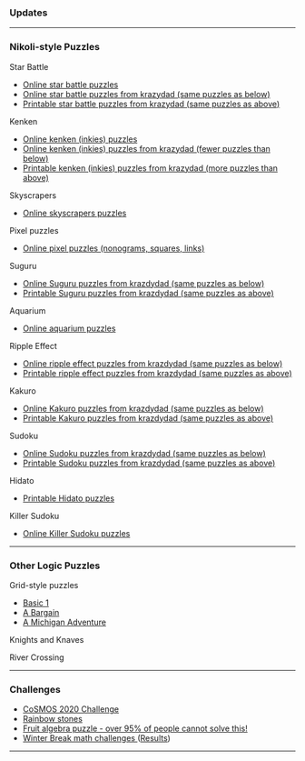 ### Updates


---

### Nikoli-style Puzzles

Star Battle
   * <a href="https://www.puzzle-star-battle.com/"> Online star battle puzzles </a>
   * <a href="https://krazydad.com/tablet/starbattle/"> Online star battle puzzles from krazydad (same puzzles as below) </a>
   * <a href="https://krazydad.com/starbattle/"> Printable star battle puzzles from krazydad (same puzzles as above) </a>

Kenken
   * <a href="http://www.kenkenpuzzle.com/play_now"> Online kenken (inkies) puzzles </a>
   * <a href="https://krazydad.com/tablet/inkies/"> Online kenken (inkies) puzzles from krazydad (fewer puzzles than below) </a>
   * <a href="https://krazydad.com/inkies/"> Printable kenken (inkies) puzzles from krazydad (more puzzles than above) </a>

Skyscrapers
   * <a href="https://www.puzzle-skyscrapers.com/"> Online skyscrapers puzzles </a>

Pixel puzzles
   * <a href="https://picture-enigmas.com/"> Online pixel puzzles (nonograms, squares, links) </a>

Suguru
   * <a href="https://krazydad.com/tablet/suguru/"> Online Suguru puzzles from krazdydad (same puzzles as below) </a>
   * <a href="https://krazydad.com/suguru/"> Printable Suguru puzzles from krazdydad (same puzzles as above) </a>

Aquarium
   * <a href="https://www.puzzle-aquarium.com/"> Online aquarium puzzles </a>

Ripple Effect
   * <a href="https://krazydad.com/tablet/ripple/"> Online ripple effect puzzles from krazdydad (same puzzles as below) </a>
   * <a href="https://krazydad.com/ripple/"> Printable ripple effect puzzles from krazdydad (same puzzles as above) </a>

Kakuro
   * <a href="https://krazydad.com/tablet/kakuro/"> Online Kakuro puzzles from krazdydad (same puzzles as below) </a>
   * <a href="https://krazydad.com/kakuro/"> Printable Kakuro puzzles from krazdydad (same puzzles as above) </a>

Sudoku
   * <a href="https://krazydad.com/tablet/sudoku/"> Online Sudoku puzzles from krazdydad (same puzzles as below) </a>
   * <a href="https://krazydad.com/sudoku/"> Printable Sudoku puzzles from krazdydad (same puzzles as above) </a>

Hidato
   * <a href="https://www.puzzlesandbrains.com/Hidato.php"> Printable Hidato puzzles </a>

Killer Sudoku
   * <a href="https://www.puzzle-killer-sudoku.com/"> Online Killer Sudoku puzzles </a>

<!--* <a href="https://krazydad.com/tablet/killersudoku/"> Online Killer Sudoku puzzles from krazdydad (same puzzles as below) </a>
   * <a href="https://krazydad.com/killersudoku/"> Printable Killer Sudoku puzzles from krazdydad (same puzzles as above) </a>-->



---

### Other Logic Puzzles


Grid-style puzzles
   * <a href="https://www.ahapuzzles.com/logic/logic-puzzles/basic-1/"> Basic 1 </a>
   * <a href="https://www.ahapuzzles.com/logic/logic-puzzles/a-bargain/"> A Bargain </a>    
   * <a href="https://www.ahapuzzles.com/logic/logic-puzzles/a-michigan-adventure/"> A Michigan Adventure </a>


Knights and Knaves


River Crossing


---

### Challenges 

* <a href="https://vincentchan02.wixsite.com/cosmospuzzle"> CoSMOS 2020 Challenge</a> 
* <a href="https://vchan2.github.io/Challenges/Rainbow_Stones.pdf"> Rainbow stones </a>
* <a href="https://vchan2.github.io/Challenges/Fruit_puzzle.pdf"> Fruit algebra puzzle - over 95% of people cannot solve this! </a>
* <a href="https://vchan2.github.io/Challenges/2020-21Winter_Break.pdf"> Winter Break math challenges </a> (<a href="https://vchan2.github.io/Challenges/2020-21Winter_Break_winners.pdf">Results</a>)


---

